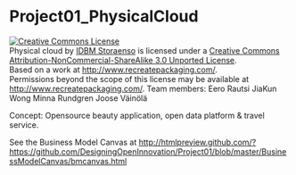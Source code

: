 Project01_PhysicalCloud
=========
<a rel="license" href="http://creativecommons.org/licenses/by-nc-sa/3.0/"><img alt="Creative Commons License" style="border-width:0" src="http://i.creativecommons.org/l/by-nc-sa/3.0/88x31.png" /></a><br /><span xmlns:dct="http://purl.org/dc/terms/" property="dct:title">Physical cloud</span> by <a xmlns:cc="http://creativecommons.org/ns#" href="http://www.recreatepackaging.com/" property="cc:attributionName" rel="cc:attributionURL"> IDBM Storaenso</a> is licensed under a <a rel="license" href="http://creativecommons.org/licenses/by-nc-sa/3.0/">Creative Commons Attribution-NonCommercial-ShareAlike 3.0 Unported License</a>.<br />Based on a work at <a xmlns:dct="http://purl.org/dc/terms/" href="http://www.recreatepackaging.com/" rel="dct:source">http://www.recreatepackaging.com/</a>.<br />Permissions beyond the scope of this license may be available at <a xmlns:cc="http://creativecommons.org/ns#" href="http://www.recreatepackaging.com/" rel="cc:morePermissions">http://www.recreatepackaging.com/</a>.
Team members:
Eero Rautsi
JiaKun Wong
Minna Rundgren
Joose Väinölä

Concept: 
Opensource beauty application, open data platform & travel service.

See the Business Model Canvas at http://htmlpreview.github.com/?https://github.com/DesigningOpenInnovation/Project01/blob/master/BusinessModelCanvas/bmcanvas.html
